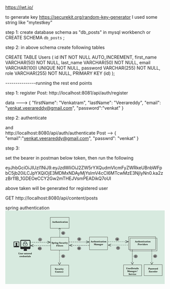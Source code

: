 https://jwt.io/

to generate key https://securekit.org/random-key-generator
I used some string like "mytestkey"

step 1: create database schema as "db_posts" in mysql workbench or
CREATE SCHEMA `db_posts` ;

step 2: in above schema create following tables

CREATE TABLE Users (
id INT NOT NULL AUTO_INCREMENT,
first_name VARCHAR(50) NOT NULL,
last_name VARCHAR(50) NOT NULL,
email VARCHAR(100) UNIQUE NOT NULL,
password VARCHAR(255) NOT NULL,
role VARCHAR(255) NOT NULL,
PRIMARY KEY (id)
);







---------------running the rest end points

step 1: register
Post:   http://localhost:8081/api/auth/register

data --->
{
"firstName": "Venkatram",
"lastName": "Veerareddy",
"email": "venkat.veerareddy@gmail.com",
"password":"venkat"
}

step 2: authenticate

and    
http://localhost:8080/api/auth/authenticate
Post -->  {
"email":"venkat.veerareddy@gmail.com",
"passwrd": "venkat"
}


step 3:

set the bearer in postman below token, then run the following

eyJhbGciOiJIUzI1NiJ9.eyJzdWIiOiJ2ZW5rYXQudmVlcmFyZWRkeUBnbWFpbC5jb20iLCJpYXQiOjE3MDMxNDAyMjYsImV4cCI6MTcwMzE3NjIyNn0.ka2zzBr11B_1GDEOeCCY2Gw2mTHEJVsmPEADikQ7oUI

above taken will be generated for registered user

GET http://localhost:8080/api/content/posts


spring authentication
![img.png](img.png)


